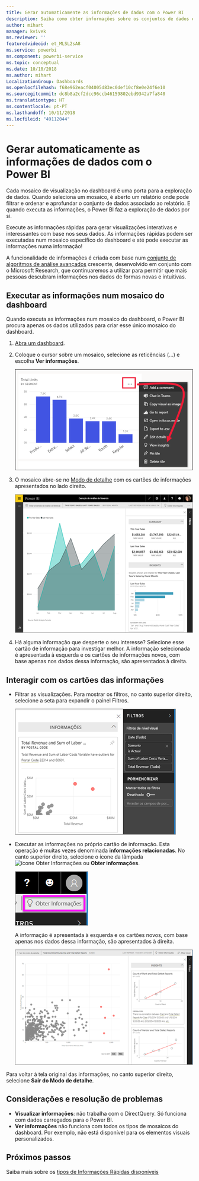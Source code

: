 ```yaml
---
title: Gerar automaticamente as informações de dados com o Power BI
description: Saiba como obter informações sobre os conjuntos de dados e os mosaicos do dashboard.
author: mihart
manager: kvivek
ms.reviewer: ''
featuredvideoid: et_MLSL2sA8
ms.service: powerbi
ms.component: powerbi-service
ms.topic: conceptual
ms.date: 10/10/2018
ms.author: mihart
LocalizationGroup: Dashboards
ms.openlocfilehash: f68e962eacf04005d83ec0def10cf8e0e24f6e10
ms.sourcegitcommit: dc8b8a2cf2dcc96ccb46159802ebd9342a7fa840
ms.translationtype: HT
ms.contentlocale: pt-PT
ms.lasthandoff: 10/11/2018
ms.locfileid: "49112044"
---
```

# <a name="automatically-generate-data-insights-with-power-bi"></a>Gerar automaticamente as informações de dados com o Power BI
Cada mosaico de visualização no dashboard é uma porta para a exploração de dados. Quando seleciona um mosaico, é aberto um relatório onde pode filtrar e ordenar e aprofundar o conjunto de dados associado ao relatório. E quando executa as informações, o Power BI faz a exploração de dados por si.

Execute as informações rápidas para gerar visualizações interativas e interessantes com base nos seus dados. As informações rápidas podem ser executadas num mosaico específico do dashboard e até pode executar as informações numa informação!

A funcionalidade de informações é criada com base num [conjunto de algoritmos de análise avançados](end-user-insight-types.md) crescente, desenvolvido em conjunto com o Microsoft Research, que continuaremos a utilizar para permitir que mais pessoas descubram informações nos dados de formas novas e intuitivas.

## <a name="run-insights-on-a-dashboard-tile"></a>Executar as informações num mosaico do dashboard
Quando executa as informações num mosaico do dashboard, o Power BI procura apenas os dados utilizados para criar esse único mosaico do dashboard. 

1. [Abra um dashboard](end-user-dashboards.md).
2. Coloque o cursor sobre um mosaico, selecione as reticências (...) e escolha **Ver informações**. 

    ![modo de menu de reticências](./media/end-user-insights/power-bi-hover.png)


3. O mosaico abre-se no [Modo de detalhe](end-user-focus.md) com os cartões de informações apresentados no lado direito.    
   
    ![Modo de detalhe](./media/end-user-insights/pbi-insights-tile.png)    
4. Há alguma informação que desperte o seu interesse? Selecione esse cartão de informação para investigar melhor. A informação selecionada é apresentada à esquerda e os cartões de informações novos, com base apenas nos dados dessa informação, são apresentados à direita.    

 ## <a name="interact-with-the-insight-cards"></a>Interagir com os cartões das informações
   * Filtrar as visualizações.  Para mostrar os filtros, no canto superior direito, selecione a seta para expandir o painel Filtros.

     ![informações e menu Filtros expandido](./media/end-user-insights/power-bi-insights-on-insights.png)
   
   * Executar as informações no próprio cartão de informação. Esta operação é muitas vezes denominada **informações relacionadas**. No canto superior direito, selecione o ícone da lâmpada ![ícone Obter Informações](./media/end-user-insights/power-bi-bulb-icon.png) ou **Obter informações**.
     
     ![barra de menus a mostrar o ícone Obter Informações](./media/end-user-insights/power-bi-autoinsights-tile.png)
     
     A informação é apresentada à esquerda e os cartões novos, com base apenas nos dados dessa informação, são apresentados à direita.
     
     ![informações em informações](./media/end-user-insights/power-bi-insights-on-insights-new.png)

Para voltar à tela original das informações, no canto superior direito, selecione **Sair do Modo de detalhe**.

## <a name="considerations-and-troubleshooting"></a>Considerações e resolução de problemas
- **Visualizar informações**: não trabalha com o DirectQuery. Só funciona com dados carregados para o Power BI.
- **Ver informações** não funciona com todos os tipos de mosaicos do dashboard. Por exemplo, não está disponível para os elementos visuais personalizados.<!--[custom visuals](end-user-custom-visuals.md)-->


## <a name="next-steps"></a>Próximos passos
Saiba mais sobre os [tipos de Informações Rápidas disponíveis](end-user-insight-types.md)

